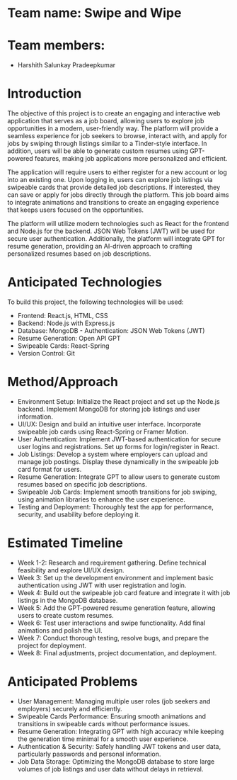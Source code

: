 # Team name: Swipe and Wipe

# Team members: 
- Harshith Salunkay Pradeepkumar

# Introduction

The objective of this project is to create an engaging and interactive web application that serves as a job board, allowing users to explore job opportunities in a modern, user-friendly way. The platform will provide a seamless experience for job seekers to browse, interact with, and apply for jobs by swiping through listings similar to a Tinder-style interface. In addition, users will be able to generate custom resumes using GPT-powered features, making job applications more personalized and efficient.

The application will require users to either register for a new account or log into an existing one. Upon logging in, users can explore job listings via swipeable cards that provide detailed job descriptions. If interested, they can save or apply for jobs directly through the platform. This job board aims to integrate animations and transitions to create an engaging experience that keeps users focused on the opportunities.

The platform will utilize modern technologies such as React for the frontend and Node.js for the backend. JSON Web Tokens (JWT) will be used for secure user authentication. Additionally, the platform will integrate GPT for resume generation, providing an AI-driven approach to crafting personalized resumes based on job descriptions.

# Anticipated Technologies

To build this project, the following technologies will be used:

- Frontend: React.js, HTML, CSS
- Backend: Node.js with Express.js
- Database: MongoDB
- Authentication: JSON Web Tokens (JWT)
- Resume Generation: Open API GPT
- Swipeable Cards: React-Spring
- Version Control: Git

# Method/Approach

- Environment Setup: Initialize the React project and set up the Node.js backend. Implement MongoDB for storing job listings and user information.
- UI/UX: Design and build an intuitive user interface. Incorporate swipeable job cards using React-Spring or Framer Motion.
- User Authentication: Implement JWT-based authentication for secure user logins and registrations. Set up forms for login/register in React.
- Job Listings: Develop a system where employers can upload and manage job postings. Display these dynamically in the swipeable job card format for users.
- Resume Generation: Integrate GPT to allow users to generate custom resumes based on specific job descriptions.
- Swipeable Job Cards: Implement smooth transitions for job swiping, using animation libraries to enhance the user experience.
- Testing and Deployment: Thoroughly test the app for performance, security, and usability before deploying it.

# Estimated Timeline

- Week 1-2: Research and requirement gathering. Define technical feasibility and explore UI/UX design. 
- Week 3: Set up the development environment and implement basic authentication using JWT with user registration and login.
- Week 4: Build out the swipeable job card feature and integrate it with job listings in the MongoDB database.
- Week 5: Add the GPT-powered resume generation feature, allowing users to create custom resumes.
- Week 6: Test user interactions and swipe functionality. Add final animations and polish the UI.
- Week 7: Conduct thorough testing, resolve bugs, and prepare the project for deployment.
- Week 8: Final adjustments, project documentation, and deployment.

# Anticipated Problems

- User Management: Managing multiple user roles (job seekers and employers) securely and efficiently.
- Swipeable Cards Performance: Ensuring smooth animations and transitions in swipeable cards without performance issues.
- Resume Generation: Integrating GPT with high accuracy while keeping the generation time minimal for a smooth user experience.
- Authentication & Security: Safely handling JWT tokens and user data, particularly passwords and personal information.
- Job Data Storage: Optimizing the MongoDB database to store large volumes of job listings and user data without delays in retrieval.
